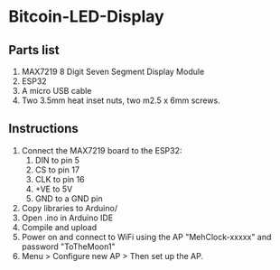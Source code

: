 # Bitcoin-LED-Display

## Parts list

1. MAX7219 8 Digit Seven Segment Display Module
1. ESP32
1. A micro USB cable
1. Two 3.5mm heat inset nuts, two m2.5 x 6mm screws.

## Instructions

1. Connect the MAX7219 board to the ESP32:
    1. DIN to pin 5
    1. CS to pin 17
    1. CLK to pin 16   
    1. +VE to 5V 
    1. GND to a GND pin
1. Copy libraries to Arduino/
1. Open .ino in Arduino IDE
1. Compile and upload
1. Power on and connect to WiFi using the AP "MehClock-xxxxx" and password "ToTheMoon1"
1. Menu > Configure new AP > Then set up the AP.